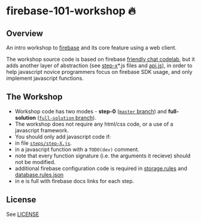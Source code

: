 # firebase-101-workshop :fire:

## Overview

An intro workshop to [firebase](https://firebase.google.com/) and its core feature using a web client.

The workshop source code is based on firebase [friendly chat codelab](https://github.com/firebase/friendlychat/), but it adds another layer of abstraction (see [step-x](https://github.com/tompere/firebase-101-workshop/tree/master/steps)*.js files and [api.js](https://github.com/tompere/firebase-101-workshop/blob/master/internals/scripts/api.js)), in order to help javascript novice programmers focus on firebase SDK usage, and only implement javascript functions.

## The Workshop
* Workshop code has two modes - **step-0** ([`master` branch](https://github.com/tompere/firebase-101-workshop/tree/master)) and **full-solution** ([`full-solution` branch](https://github.com/tompere/firebase-101-workshop/tree/full-solution)).
* The workshop does not require any html/css code, or a use of a javascript framework.
* You should only add javascript code if:
 * in file [`steps/step-X.js`](https://github.com/tompere/firebase-101-workshop/tree/master/steps).
 * in a javascript function with a `TODO(dev)` comment.
* note that every function signature (i.e. the arguments it recieve) should not be modified.
* additional firebase configuration code is required in [storage.rules](https://github.com/tompere/firebase-101-workshop/blob/master/storage.rules) and [database.rules.json](https://github.com/tompere/firebase-101-workshop/blob/master/database.rules.json)
* in e is full with firebase docs links for each step. 


## License
See [LICENSE](LICENSE)
